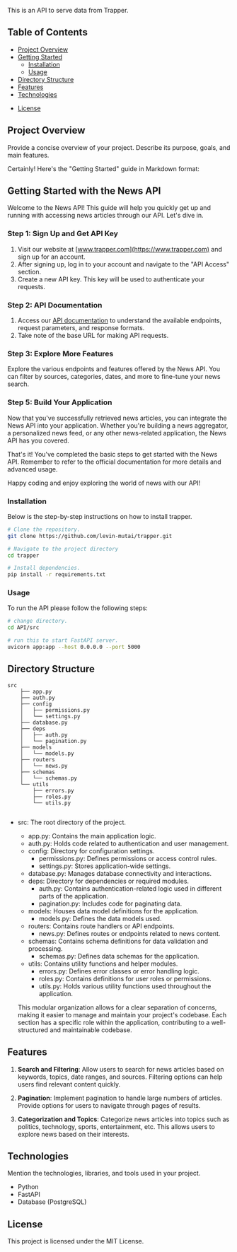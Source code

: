  This is an API to serve data from Trapper.


 ## Table of Contents

- [Project Overview](#project-overview)
- [Getting Started](#getting-started)
  - [Installation](#installation)
  - [Usage](#usage)
- [Directory Structure](#directory-structure)
- [Features](#features)
- [Technologies](#technologies)
<!-- - [Contributing](#contributing) -->
- [License](#license)

## Project Overview

Provide a concise overview of your project. Describe its purpose, goals, and main features.

Certainly! Here's the "Getting Started" guide in Markdown format:

## Getting Started with the News API

Welcome to the News API! This guide will help you quickly get up and running with accessing news articles through our API. Let's dive in.

### Step 1: Sign Up and Get API Key

1. Visit our website at [www.trapper.com](https://www.trapper.com) and sign up for an account.
2. After signing up, log in to your account and navigate to the "API Access" section.
3. Create a new API key. This key will be used to authenticate your requests.

### Step 2: API Documentation

1. Access our [API documentation](https://www.trapper.com/docs) to understand the available endpoints, request parameters, and response formats.
2. Take note of the base URL for making API requests.



### Step 3: Explore More Features

Explore the various endpoints and features offered by the News API. You can filter by sources, categories, dates, and more to fine-tune your news search.

### Step 5: Build Your Application

Now that you've successfully retrieved news articles, you can integrate the News API into your application. Whether you're building a news aggregator, a personalized news feed, or any other news-related application, the News API has you covered.

That's it! You've completed the basic steps to get started with the News API. Remember to refer to the official documentation for more details and advanced usage.

Happy coding and enjoy exploring the world of news with our API!


### Installation

Below is the step-by-step instructions on how to install trapper.

```bash
# Clone the repository.
git clone https://github.com/levin-mutai/trapper.git

# Navigate to the project directory
cd trapper

# Install dependencies.
pip install -r requirements.txt
```

### Usage

To run the API please follow the following steps:

```bash
# change directory.
cd API/src

# run this to start FastAPI server.
uvicorn app:app --host 0.0.0.0 --port 5000

```

## Directory Structure


```
src
    ├── app.py
    ├── auth.py
    ├── config
    │   ├── permissions.py
    │   └── settings.py
    ├── database.py
    ├── deps
    │   ├── auth.py
    │   └── pagination.py
    ├── models
    │   └── models.py
    ├── routers
    │   └── news.py
    ├── schemas
    │   └── schemas.py
    └── utils
        ├── errors.py
        ├── roles.py
        └── utils.py


```


- src: The root directory of the project.
    - app.py: Contains the main application logic.
    - auth.py: Holds code related to authentication and user management.
    - config: Directory for configuration settings.
        - permissions.py: Defines permissions or access control rules.
        - settings.py: Stores application-wide settings.
    - database.py: Manages database connectivity and interactions.
    - deps: Directory for dependencies or required modules.
        - auth.py: Contains authentication-related logic used in different parts of the application.
        - pagination.py: Includes code for paginating data.
    - models: Houses data model definitions for the application.
        - models.py: Defines the data models used.
    - routers: Contains route handlers or API endpoints.
        - news.py: Defines routes or endpoints related to news content.
    - schemas: Contains schema definitions for data validation and processing.
        - schemas.py: Defines data schemas for the application.
    - utils: Contains utility functions and helper modules.
        - errors.py: Defines error classes or error handling logic.
        - roles.py: Contains definitions for user roles or permissions.
        - utils.py: Holds various utility functions used throughout the application.
        
    This modular organization allows for a clear separation of concerns, making it easier to manage and maintain your project's codebase. Each section has a specific role within the application, contributing to a well-structured and maintainable codebase.






## Features
1. **Search and Filtering**: Allow users to search for news articles based on keywords, topics, date ranges, and sources. Filtering options can help users find relevant content quickly.

2. **Pagination**: Implement pagination to handle large numbers of articles. Provide options for users to navigate through pages of results.

3. **Categorization and Topics**: Categorize news articles into topics such as politics, technology, sports, entertainment, etc. This allows users to explore news based on their interests.


## Technologies
Mention the technologies, libraries, and tools used in your project.

- Python
- FastAPI
- Database (PostgreSQL)


## License
This project is licensed under the MIT License.